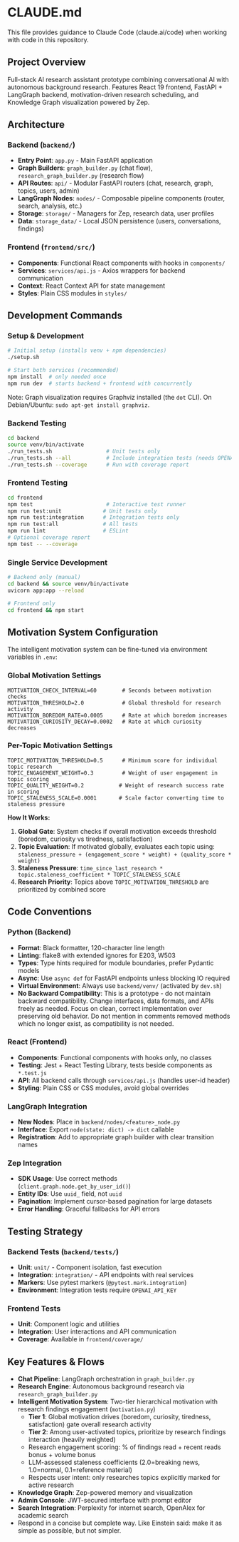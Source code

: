 # CLAUDE.md

This file provides guidance to Claude Code (claude.ai/code) when working with code in this repository.

## Project Overview

Full-stack AI research assistant prototype combining conversational AI with autonomous background research. Features React 19 frontend, FastAPI + LangGraph backend, motivation-driven research scheduling, and Knowledge Graph visualization powered by Zep.

## Architecture

### Backend (`backend/`)
- **Entry Point**: `app.py` - Main FastAPI application
- **Graph Builders**: `graph_builder.py` (chat flow), `research_graph_builder.py` (research flow)  
- **API Routes**: `api/` - Modular FastAPI routers (chat, research, graph, topics, users, admin)
- **LangGraph Nodes**: `nodes/` - Composable pipeline components (router, search, analysis, etc.)
- **Storage**: `storage/` - Managers for Zep, research data, user profiles
- **Data**: `storage_data/` - Local JSON persistence (users, conversations, findings)

### Frontend (`frontend/src/`)
- **Components**: Functional React components with hooks in `components/`
- **Services**: `services/api.js` - Axios wrappers for backend communication
- **Context**: React Context API for state management
- **Styles**: Plain CSS modules in `styles/`

## Development Commands

### Setup & Development
```bash
# Initial setup (installs venv + npm dependencies)
./setup.sh

# Start both services (recommended)
npm install  # only needed once
npm run dev  # starts backend + frontend with concurrently
```

Note: Graph visualization requires Graphviz installed (the `dot` CLI). On Debian/Ubuntu: `sudo apt-get install graphviz`.

### Backend Testing
```bash
cd backend
source venv/bin/activate
./run_tests.sh                 # Unit tests only
./run_tests.sh --all           # Include integration tests (needs OPENAI_API_KEY)
./run_tests.sh --coverage      # Run with coverage report
```

### Frontend Testing  
```bash
cd frontend
npm test                       # Interactive test runner
npm run test:unit             # Unit tests only
npm run test:integration      # Integration tests only  
npm run test:all              # All tests
npm run lint                  # ESLint
# Optional coverage report
npm test -- --coverage
```

### Single Service Development
```bash
# Backend only (manual)
cd backend && source venv/bin/activate
uvicorn app:app --reload

# Frontend only  
cd frontend && npm start
```

## Motivation System Configuration

The intelligent motivation system can be fine-tuned via environment variables in `.env`:

### Global Motivation Settings
```env
MOTIVATION_CHECK_INTERVAL=60        # Seconds between motivation checks
MOTIVATION_THRESHOLD=2.0            # Global threshold for research activity
MOTIVATION_BOREDOM_RATE=0.0005      # Rate at which boredom increases
MOTIVATION_CURIOSITY_DECAY=0.0002   # Rate at which curiosity decreases
```

### Per-Topic Motivation Settings  
```env
TOPIC_MOTIVATION_THRESHOLD=0.5      # Minimum score for individual topic research
TOPIC_ENGAGEMENT_WEIGHT=0.3         # Weight of user engagement in topic scoring
TOPIC_QUALITY_WEIGHT=0.2           # Weight of research success rate in scoring
TOPIC_STALENESS_SCALE=0.0001       # Scale factor converting time to staleness pressure
```

**How It Works:**
1. **Global Gate**: System checks if overall motivation exceeds threshold (boredom, curiosity vs tiredness, satisfaction)
2. **Topic Evaluation**: If motivated globally, evaluates each topic using: `staleness_pressure + (engagement_score * weight) + (quality_score * weight)`
3. **Staleness Pressure**: `time_since_last_research * topic.staleness_coefficient * TOPIC_STALENESS_SCALE`
4. **Research Priority**: Topics above `TOPIC_MOTIVATION_THRESHOLD` are prioritized by combined score

## Code Conventions

### Python (Backend)
- **Format**: Black formatter, 120-character line length
- **Linting**: flake8 with extended ignores for E203, W503
- **Types**: Type hints required for module boundaries, prefer Pydantic models
- **Async**: Use `async def` for FastAPI endpoints unless blocking IO required
- **Virtual Environment**: Always use `backend/venv/` (activated by `dev.sh`)
- **No Backward Compatibility**: This is a prototype - do not maintain backward compatibility. Change interfaces, data formats, and APIs freely as needed. Focus on clean, correct implementation over preserving old behavior. Do not mention in comments removed methods which no longer exist, as compatibility is not needed.

### React (Frontend)  
- **Components**: Functional components with hooks only, no classes
- **Testing**: Jest + React Testing Library, tests beside components as `*.test.js`
- **API**: All backend calls through `services/api.js` (handles user-id header)
- **Styling**: Plain CSS or CSS modules, avoid global overrides

### LangGraph Integration
- **New Nodes**: Place in `backend/nodes/<feature>_node.py` 
- **Interface**: Export `node(state: dict) -> dict` callable
- **Registration**: Add to appropriate graph builder with clear transition names

### Zep Integration
- **SDK Usage**: Use correct methods (`client.graph.node.get_by_user_id()`)
- **Entity IDs**: Use `uuid_` field, not `uuid`  
- **Pagination**: Implement cursor-based pagination for large datasets
- **Error Handling**: Graceful fallbacks for API errors

## Testing Strategy

### Backend Tests (`backend/tests/`)
- **Unit**: `unit/` - Component isolation, fast execution
- **Integration**: `integration/` - API endpoints with real services
- **Markers**: Use pytest markers (`@pytest.mark.integration`)
- **Environment**: Integration tests require `OPENAI_API_KEY`

### Frontend Tests
- **Unit**: Component logic and utilities
- **Integration**: User interactions and API communication  
- **Coverage**: Available in `frontend/coverage/`

## Key Features & Flows

- **Chat Pipeline**: LangGraph orchestration in `graph_builder.py`
- **Research Engine**: Autonomous background research via `research_graph_builder.py`
- **Intelligent Motivation System**: Two-tier hierarchical motivation with research findings engagement (`motivation.py`)
  - **Tier 1**: Global motivation drives (boredom, curiosity, tiredness, satisfaction) gate overall research activity
  - **Tier 2**: Among user-activated topics, prioritize by research findings interaction (heavily weighted)
  - Research engagement scoring: % of findings read + recent reads bonus + volume bonus
  - LLM-assessed staleness coefficients (2.0=breaking news, 1.0=normal, 0.1=reference material)
  - Respects user intent: only researches topics explicitly marked for active research
- **Knowledge Graph**: Zep-powered memory and visualization
- **Admin Console**: JWT-secured interface with prompt editor
- **Search Integration**: Perplexity for internet search, OpenAlex for academic search
- Respond in a concise but complete way. Like Einstein said: make it as simple as possible, but not simpler.